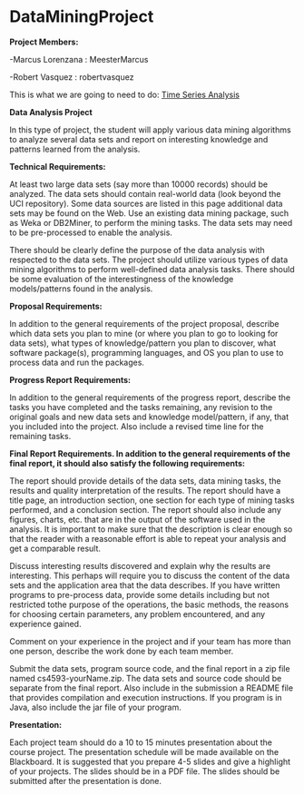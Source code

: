 # DataMiningProject
**Project Members:**

-Marcus Lorenzana : MeesterMarcus

-Robert Vasquez : robertvasquez

This is what we are going to need to do:
[Time Series Analysis](http://wiki.pentaho.com/display/DATAMINING/Time+Series+Analysis+and+Forecasting+with+Weka)

**Data Analysis Project**

In this type of project, the student will apply various data mining algorithms to analyze several data sets and report on interesting knowledge and patterns learned from the analysis.

**Technical Requirements:**

At least two large data sets (say more than 10000 records) should be analyzed. The data sets should contain real-world data (look beyond the UCI repository). Some data sources are listed in this page additional data sets may be found on the Web.
Use an existing data mining package, such as Weka or DB2Miner, to perform the mining tasks. The data sets may need to be pre-processed to enable the analysis.

There should be clearly define the purpose of the data analysis with respected to the data sets. The project should utilize various types of data mining algorithms to perform well-defined data analysis tasks. There should be some  evaluation of the interestingness of the  knowledge models/patterns found in the analysis.

**Proposal Requirements:**

In addition to the general requirements of the project proposal, describe which data sets you plan to mine (or where you plan to go to looking for data sets), what types of knowledge/pattern you plan to discover, what software package(s), programming languages, and OS you plan to use to process data and run the packages.

**Progress Report Requirements:**

In addition to the general requirements of the progress report, describe the tasks you have completed and the tasks remaining, any revision to the original goals and new data sets and knowledge model/pattern, if any, that you included into the project. Also include a revised time line for the remaining tasks.

**Final Report Requirements. In addition to the general requirements of the final report, it should also satisfy the following requirements:**

The report should provide details of the data sets, data mining tasks, the results and quality interpretation of the results. 
The report should have a title page, an introduction section, one section for each type of mining tasks performed, and a conclusion section. The report should also include any figures, charts, etc. that are in the output of the software used in the analysis. It is important to make sure that the description is clear enough so that the reader with a reasonable effort is able to repeat your analysis and get a comparable result.

Discuss interesting results discovered and explain why the results are interesting. This perhaps will require you to discuss the content of the data sets and the application area that the data describes.
If you have written programs to pre-process data, provide some details including but not restricted tothe purpose of the operations, the basic methods, the reasons for choosing certain parameters, any problem encountered, and any experience gained.

Comment on your experience in the project and if your team has more than one person, describe the work done by each team member.

Submit the data sets, program source code, and the final report in a zip file named cs4593-yourName.zip. The data sets and source code should be separate from the final report. Also include in the submission a README file that provides compilation and execution instructions. If you program is in Java, also include the jar file of your program.

**Presentation:**

Each project team should do a 10 to 15 minutes presentation about the course project. The presentation schedule will be made available on the Blackboard. It is suggested that you prepare 4-5 slides and give a highlight of your projects. The slides should be in a PDF file. The slides should be submitted after the presentation is done.

